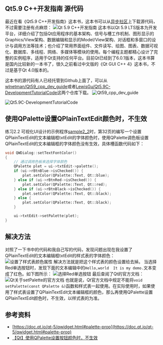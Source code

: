 ## Qt5.9 C++开发指南 源代码
最近在看《Qt5.9 C++开发指南》这本书，这本书可以从[异步社区](https://www.epubit.com/bookDetails?id=N25171)上下载源代码，不过需要注册有点麻烦：
![Qt 5.9 C++开发指南](https://img-blog.csdnimg.cn/20210117185623789.png?x-oss-process=image/watermark,type_ZmFuZ3poZW5naGVpdGk,shadow_10,text_aHR0cHM6Ly9ibG9nLmNzZG4ubmV0L2NjZjE5ODgxMDMw,size_16,color_FFFFFF,t_70)
这本书以Qt 5.9 LTS版本为开发平台，详细介绍了包括Qt应用程序的基本架构、信号与槽工作机制、图形显示的Graphics/View架构、数据编辑和显示的Model/View架构、对话框和多窗口的设计与调用方法等技术；也介绍了常用界面组件、文件读写、绘图、图表、数据可视化、数据库、多线程、网络、多媒体等模块的使用。每个编程主题都精心设计了完整的实例程序，适用于Qt支持的任何平台。目前Qt已经到了6.0.1版本，这本书算是国内比较新的一本书了，很久之前看过中文版的《Qt GUI C++ 4》这本书，不过是基于Qt 4.0版本的。

这本书的源代码有人已经托管到Github上面了，可以从[wlnetman/Qt59_cpp_dev_guide](https://github.com/wlnetman/Qt59_cpp_dev_guide)或者[LewisGu/Qt5.9C-DevelopmentTutorialCode](https://github.com/LewisGu/Qt5.9C-DevelopmentTutorialCode)这两个仓库下载。
![Qt59_cpp_dev_guide](https://img-blog.csdnimg.cn/20210117185342230.png?x-oss-process=image/watermark,type_ZmFuZ3poZW5naGVpdGk,shadow_10,text_aHR0cHM6Ly9ibG9nLmNzZG4ubmV0L2NjZjE5ODgxMDMw,size_16,color_FFFFFF,t_70)

![Qt5.9C-DevelopmentTutorialCode](https://img-blog.csdnimg.cn/20210117185309243.png?x-oss-process=image/watermark,type_ZmFuZ3poZW5naGVpdGk,shadow_10,text_aHR0cHM6Ly9ibG9nLmNzZG4ubmV0L2NjZjE5ODgxMDMw,size_16,color_FFFFFF,t_70)
## 使用QPalette设置QPlainTextEdit颜色时，不生效
练习2.2 可视化UI设计的示例程序[sample2_2](https://github.com/wlnetman/Qt59_cpp_dev_guide/tree/master/samp2_2)时，第32页的编写一个设置QPlainTextEdit的文本编辑框txtEdit的字体颜色时，使用QPalette调色板设置QPlainTextEdit的文本编辑框的字体颜色没有生效，具体槽函数代码如下：
```cpp
void QWDialog::setTextFontColor()
{
    // 通过调用色板来选择字体颜色
    QPalette plet = ui->txtEdit->palette();
    if (ui->rBtnBlue->isChecked()) {
        plet.setColor(QPalette::Text, Qt::blue);
    } else if (ui->rBtnRed->isChecked()) {
        plet.setColor(QPalette::Text, Qt::red);
    } else if (ui->rBtnBlack->isChecked()) {
        plet.setColor(QPalette::Text, Qt::black);
    } else {
        plet.setColor(QPalette::Text, Qt::black);
    }

    ui->txtEdit->setPalette(plet);
}
```

## 解决方法
对照了一下书中的代码和我自己写的代码，发现问题出现在我设置了QPlainTextEdit的文本编辑框txtEdit的样式表的字体颜色：
![设置了样式表颜色属性](https://img-blog.csdnimg.cn/20210117183636861.png?x-oss-process=image/watermark,type_ZmFuZ3poZW5naGVpdGk,shadow_10,text_aHR0cHM6Ly9ibG9nLmNzZG4ubmV0L2NjZjE5ODgxMDMw,size_16,color_FFFFFF,t_70)
解决方法就是把这个样式表的颜色设置给去掉。
当选择Red单选按钮时，发现下面的文本编辑中的`Hello,world 
It is my demo.`文本变成了红色。如下图所示：
![选择Red单选按钮](https://img-blog.csdnimg.cn/20210117183747214.png?x-oss-process=image/watermark,type_ZmFuZ3poZW5naGVpdGk,shadow_10,text_aHR0cHM6Ly9ibG9nLmNzZG4ubmV0L2NjZjE5ODgxMDMw,size_16,color_FFFFFF,t_70)
最后查阅了Qt的官方文档：
![Qt关于setPalette的官方文档](https://img-blog.csdnimg.cn/20210117184132935.png?x-oss-process=image/watermark,type_ZmFuZ3poZW5naGVpdGk,shadow_10,text_aHR0cHM6Ly9ibG9nLmNzZG4ubmV0L2NjZjE5ODgxMDMw,size_16,color_FFFFFF,t_70)
也就是说，Qt官方文档中规定不能将`void	setPalette(const QPalette &)`函数和样式表一起使用。在实际使用时，如果使用了样式表设置了QPlainTextEdit文本编辑框的颜色，那么再使用QPalette设置QPlainTextEdit颜色时，不生效，以样式表的为准。


## 参考资料
- [https://doc.qt.io/qt-5/qwidget.html#palette-prop](https://doc.qt.io/qt-5/qwidget.html#palette-prop)
- [【Qt】使用QPalette设置按钮颜色时，不生效](https://blog.csdn.net/u010168781/article/details/88250451)
